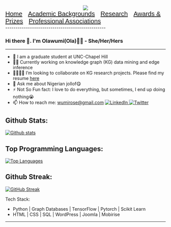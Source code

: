 

<div align="center">
      <img src="https://media.giphy.com/media/chKLljLdaReQaJgSW8/giphy.gif"/>
  </div>

  <div></div>
  
  <div class="navigation-bars" style="display: flex; justify-content: center;">
    <nav class="navbar" id="navbar1">
        <a href="https://wumirose.github.io/" style="font-size: 20px; font-family: Arial, sans-serif;">Home</a>&emsp;
        <a href="https://wumirose.github.io/background" style="font-size: 20px; font-family: Arial, sans-serif;">Academic Backgrounds</a>&emsp;
        <a href="https://wumirose.github.io/research" style="font-size: 20px; font-family: Arial, sans-serif;">Research</a>&emsp;
        <a href="https://wumirose.github.io/awards" style="font-size: 20px; font-family: Arial, sans-serif;">Awards & Prizes</a>&emsp;
        <a href="https://wumirose.github.io/associations" style="font-size: 20px; font-family: Arial, sans-serif;">Professional Associations</a>
    </nav>
</div>
-------------------------------------------------

### Hi there 👋. I'm Olawumi(Ola)👩‍🦱 - She/Her/Hers
-------------------------------------------------
- 📖 I am a graduate student at UNC-Chapel Hill
- 👩‍💻 Currently working on knowledge graph (KG) data mining and edge inference
- 👨‍👩‍👧‍👦 I’m looking to collaborate on KG research projects. Please find my resume [here](https://drive.google.com/file/d/1nQHvt9roExycX4UIu6B9xeuGT4TXlws8/view)
- 💬 Ask me about Nigerian jollof😋
- ⚡ Not So Fun fact: I love to do everything, but sometimes, I end up doing nothing😭
- 📫 How to reach me: wumirose@gmail.com
  <a href="https://www.linkedin.com/in/wumirosey/">
    <img src="https://img.shields.io/badge/LinkedIn-blue?style=for-the-badge&logo=linkedin&logoColor=white" alt="LinkedIn"/>
  </a>
  <a href="https://twitter.com/wumirosey">
    <img src="https://img.shields.io/badge/Twitter-blue?style=for-the-badge&logo=twitter&logoColor=white" alt="Twitter"/>
  </a>


Github Stats:
-----------------------------------------------
[![Github stats](https://github-readme-stats.vercel.app/api?username=wumirose&show_icons=true&theme=dark#gh-dark-mode-only)](https://github.com/wumirose/github-readme-stats)

Top Programming Languages:
-----------------------------------------------
[![Top Languages](https://github-readme-stats.vercel.app/api/top-langs/?username=wumirose&hide_progress=true&show_icons=true&theme=dark#gh-dark-mode-only)](https://github.com/wumirose/github-readme-stats)

Github Streak:
-----------------------------------------------
[![GitHub Streak](https://streak-stats.demolab.com/?user=wumirose&theme=dark)](https://git.io/streak-stats)

Tech Stack:
- Python | Graph Databases | TensorFlow | Pytorch | Scikit Learn
- HTML | CSS | SQL | WordPress | Joomla | Mobirise 
-----------------------------------------------


